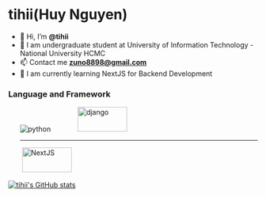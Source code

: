 # tihii(Huy Nguyen)
- 👋 Hi, I’m **@tihii**
- 🌱 I am undergraduate student at University of Information Technology - National University HCMC
- 📫 Contact me **zuno8898@gmail.com**
- :beginner: I am currently learning NextJS for Backend Development

<h3>Language and Framework</h3>
    <ul>
        <div>
            <img src="https://www.vectorlogo.zone/logos/python/python-vertical.svg" alt="python">
            <img style="width:100px;height:50px;margin-left:50px" src="https://cdn.worldvectorlogo.com/logos/django.svg" alt="django">
        </div>
        <hr>
        <div>
            <img src="https://www.vectorlogo.zone/logos/reactjs/reactjs-ar21.svg" alt="">
            <img style="width:100px;height:50px;" src ="https://cdn.worldvectorlogo.com/logos/nextjs-2.svg" alt='NextJS'>
        </div>
    </ul>

[![tihii's GitHub stats](https://github-readme-stats.vercel.app/api?username=tihii8898&theme=radical)](https://github.com/anuraghazra/github-readme-stats)
